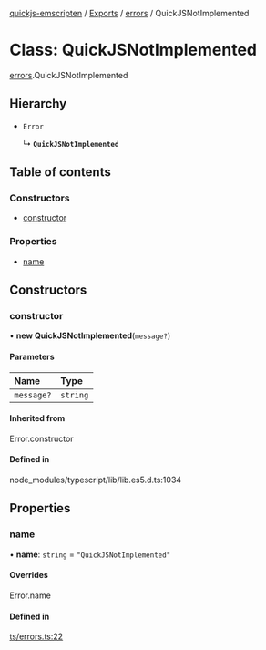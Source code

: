 [quickjs-emscripten](../README.md) / [Exports](../modules.md) / [errors](../modules/errors.md) / QuickJSNotImplemented

# Class: QuickJSNotImplemented

[errors](../modules/errors.md).QuickJSNotImplemented

## Hierarchy

- `Error`

  ↳ **`QuickJSNotImplemented`**

## Table of contents

### Constructors

- [constructor](errors.QuickJSNotImplemented.md#constructor)

### Properties

- [name](errors.QuickJSNotImplemented.md#name)

## Constructors

### constructor

• **new QuickJSNotImplemented**(`message?`)

#### Parameters

| Name | Type |
| :------ | :------ |
| `message?` | `string` |

#### Inherited from

Error.constructor

#### Defined in

node_modules/typescript/lib/lib.es5.d.ts:1034

## Properties

### name

• **name**: `string` = `"QuickJSNotImplemented"`

#### Overrides

Error.name

#### Defined in

[ts/errors.ts:22](https://github.com/justjake/quickjs-emscripten/blob/main/ts/errors.ts#L22)

